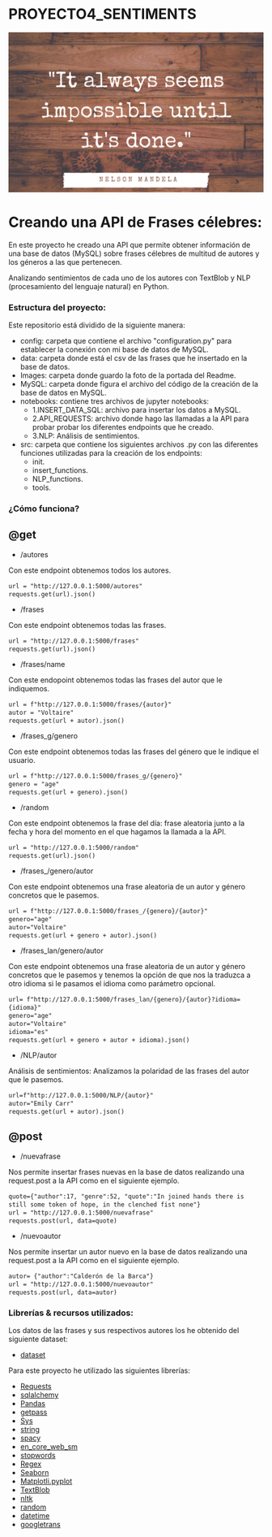 # PROYECTO4_SENTIMENTS

![imagen](Images/foto_quote.png)

# Creando una API de Frases célebres:
En este proyecto he creado una API que permite obtener información de una base de datos (MySQL) sobre frases célebres de multitud de autores y los géneros a las que pertenecen.

Analizando sentimientos de cada uno de los autores con TextBlob y NLP (procesamiento del lenguaje natural) en Python.

### __Estructura del proyecto__:
Este repositorio está dividido de la siguiente manera:
- config: carpeta que contiene el archivo "configuration.py" para establecer la conexión con mi base de datos de MySQL.
- data: carpeta donde está el csv de las frases que he insertado en la base de datos.
- Images: carpeta donde guardo la foto de la portada del Readme.
- MySQL: carpeta donde figura el archivo del código de la creación de la base de datos en MySQL.
- notebooks: contiene tres archivos de jupyter notebooks:
    - 1.INSERT_DATA_SQL: archivo para insertar los datos a MySQL.
    - 2.API_REQUESTS: archivo donde hago las llamadas a la API para probar probar los diferentes endpoints que he creado.
    - 3.NLP: Análisis de sentimientos.
- src: carpeta que contiene los siguientes archivos .py con las diferentes funciones utilizadas para la creación de los endpoints:
    - init.
    - insert_functions.
    - NLP_functions.
    - tools.


### __¿Cómo funciona?__
## @get

- /autores

Con este endpoint obtenemos todos los autores.
```
url = "http://127.0.0.1:5000/autores"
requests.get(url).json()
```
- /frases

Con este endpoint obtenemos todas las frases.
```
url = "http://127.0.0.1:5000/frases"
requests.get(url).json()
```
- /frases/name

Con este endopoint obtenemos todas las frases del autor que le indiquemos.
```
url = f"http://127.0.0.1:5000/frases/{autor}"
autor = "Voltaire"
requests.get(url + autor).json()
```
- /frases_g/genero

Con este endpoint obtenemos todas las frases del género que le indique el usuario.
```
url = f"http://127.0.0.1:5000/frases_g/{genero}"
genero = "age"
requests.get(url + genero).json()
```
- /random

Con este endpoint obtenemos la frase del día: frase aleatoria junto a la fecha y hora del momento en el que hagamos la llamada a la API.
```
url = "http://127.0.0.1:5000/random"
requests.get(url).json()

```
- /frases_/genero/autor

Con este endpoint obtenemos una frase aleatoria de un autor y género concretos que le pasemos.
```
url = f"http://127.0.0.1:5000/frases_/{genero}/{autor}"
genero="age"
autor="Voltaire"
requests.get(url + genero + autor).json()
```

- /frases_lan/genero/autor

Con este endpoint obtenemos una frase aleatoria de un autor y género concretos que le pasemos y tenemos la opción de que nos la traduzca a otro idioma si le pasamos el idioma como parámetro opcional.
```
url= f"http://127.0.0.1:5000/frases_lan/{genero}/{autor}?idioma={idioma}"
genero="age"
autor="Voltaire"
idioma="es"
requests.get(url + genero + autor + idioma).json()
```

- /NLP/autor

Análisis de sentimientos: Analizamos la polaridad de las frases del autor que le pasemos.
```
url=f"http://127.0.0.1:5000/NLP/{autor}"
autor="Emily Carr"
requests.get(url + autor).json()
```


## @post

- /nuevafrase

Nos permite insertar frases nuevas en la base de datos realizando una request.post a la API como en el siguiente ejemplo. 

```
quote={"author":17, "genre":52, "quote":"In joined hands there is still some token of hope, in the clenched fist none"}
url = "http://127.0.0.1:5000/nuevafrase"
requests.post(url, data=quote)
```

- /nuevoautor

Nos permite insertar un autor nuevo en la base de datos realizando una request.post a la API como en el siguiente ejemplo. 

```
autor= {"author":"Calderón de la Barca"}
url = "http://127.0.0.1:5000/nuevoautor"
requests.post(url, data=autor)
```

### __Librerías & recursos utilizados__:
Los datos de las frases y sus respectivos autores los he obtenido del siguiente dataset:
- [dataset](https://raw.githubusercontent.com/akhiltak/inspirational-quotes/master/Quotes.csv)

Para este proyecto he utilizado las siguientes librerías:
- [Requests](https://docs.python-requests.org/en/latest/)
- [sqlalchemy](https://docs.sqlalchemy.org/en/14/) 
- [Pandas](https://pandas.pydata.org/)
- [getpass](https://docs.python.org/es/3/library/getpass.html)
- [Sys](https://docs.python.org/3/library/sys.html)
- [string](https://docs.python.org/3/library/string.html)
- [spacy](https://spacy.io/api/doc)
- [en_core_web_sm](https://spacy.io/models/en)
- [stopwords](https://pypi.org/project/stop-words/)
- [Regex](https://docs.python.org/3/library/re.html)
- [Seaborn](https://seaborn.pydata.org/)
- [Matplotli.pyplot](https://matplotlib.org/stable/api/_as_gen/matplotlib.pyplot.html)
- [TextBlob](https://textblob.readthedocs.io/en/dev/)
- [nltk](https://www.nltk.org/)
- [random](https://docs.python.org/3/library/random.html)
- [datetime](https://docs.python.org/3/library/datetime.html)
- [googletrans](https://py-googletrans.readthedocs.io/en/latest/)